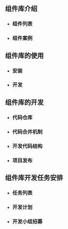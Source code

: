 ## 组件库介绍

- ### 组件列表

- ### 组件案例

## 组件库的使用

- ### 安装

- ### 开发


## 组件库的开发

- ### 代码仓库

- ### 代码合并机制

- ### 开发代码结构

- ### 项目发布

## 组件库开发任务安排
   
- ### 任务列表
- ### 开发计划
- ### 开发小组招募

